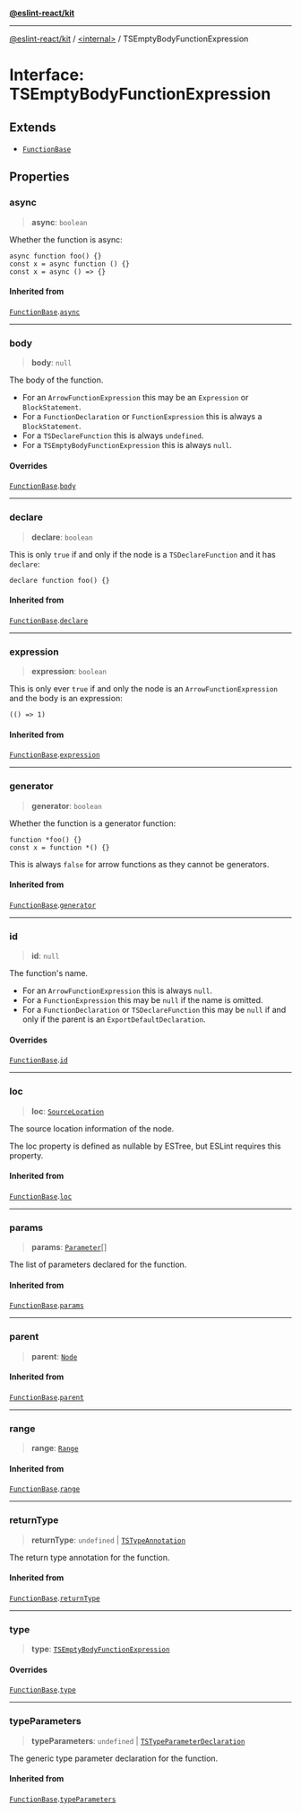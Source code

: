 [**@eslint-react/kit**](../../README.md)

***

[@eslint-react/kit](../../README.md) / [\<internal\>](../README.md) / TSEmptyBodyFunctionExpression

# Interface: TSEmptyBodyFunctionExpression

## Extends

- [`FunctionBase`](FunctionBase.md)

## Properties

### async

> **async**: `boolean`

Whether the function is async:
```
async function foo() {}
const x = async function () {}
const x = async () => {}
```

#### Inherited from

[`FunctionBase`](FunctionBase.md).[`async`](FunctionBase.md#async)

***

### body

> **body**: `null`

The body of the function.
- For an `ArrowFunctionExpression` this may be an `Expression` or `BlockStatement`.
- For a `FunctionDeclaration` or `FunctionExpression` this is always a `BlockStatement`.
- For a `TSDeclareFunction` this is always `undefined`.
- For a `TSEmptyBodyFunctionExpression` this is always `null`.

#### Overrides

[`FunctionBase`](FunctionBase.md).[`body`](FunctionBase.md#body)

***

### declare

> **declare**: `boolean`

This is only `true` if and only if the node is a `TSDeclareFunction` and it has `declare`:
```
declare function foo() {}
```

#### Inherited from

[`FunctionBase`](FunctionBase.md).[`declare`](FunctionBase.md#declare)

***

### expression

> **expression**: `boolean`

This is only ever `true` if and only the node is an `ArrowFunctionExpression` and the body
is an expression:
```
(() => 1)
```

#### Inherited from

[`FunctionBase`](FunctionBase.md).[`expression`](FunctionBase.md#expression)

***

### generator

> **generator**: `boolean`

Whether the function is a generator function:
```
function *foo() {}
const x = function *() {}
```
This is always `false` for arrow functions as they cannot be generators.

#### Inherited from

[`FunctionBase`](FunctionBase.md).[`generator`](FunctionBase.md#generator)

***

### id

> **id**: `null`

The function's name.
- For an `ArrowFunctionExpression` this is always `null`.
- For a `FunctionExpression` this may be `null` if the name is omitted.
- For a `FunctionDeclaration` or `TSDeclareFunction` this may be `null` if
  and only if the parent is an `ExportDefaultDeclaration`.

#### Overrides

[`FunctionBase`](FunctionBase.md).[`id`](FunctionBase.md#id)

***

### loc

> **loc**: [`SourceLocation`](SourceLocation.md)

The source location information of the node.

The loc property is defined as nullable by ESTree, but ESLint requires this property.

#### Inherited from

[`FunctionBase`](FunctionBase.md).[`loc`](FunctionBase.md#loc)

***

### params

> **params**: [`Parameter`](../type-aliases/Parameter.md)[]

The list of parameters declared for the function.

#### Inherited from

[`FunctionBase`](FunctionBase.md).[`params`](FunctionBase.md#params)

***

### parent

> **parent**: [`Node`](../type-aliases/Node.md)

#### Inherited from

[`FunctionBase`](FunctionBase.md).[`parent`](FunctionBase.md#parent)

***

### range

> **range**: [`Range`](../type-aliases/Range.md)

#### Inherited from

[`FunctionBase`](FunctionBase.md).[`range`](FunctionBase.md#range)

***

### returnType

> **returnType**: `undefined` \| [`TSTypeAnnotation`](TSTypeAnnotation.md)

The return type annotation for the function.

#### Inherited from

[`FunctionBase`](FunctionBase.md).[`returnType`](FunctionBase.md#returntype)

***

### type

> **type**: [`TSEmptyBodyFunctionExpression`](../README.md#tsemptybodyfunctionexpression)

#### Overrides

[`FunctionBase`](FunctionBase.md).[`type`](FunctionBase.md#type)

***

### typeParameters

> **typeParameters**: `undefined` \| [`TSTypeParameterDeclaration`](TSTypeParameterDeclaration.md)

The generic type parameter declaration for the function.

#### Inherited from

[`FunctionBase`](FunctionBase.md).[`typeParameters`](FunctionBase.md#typeparameters)
